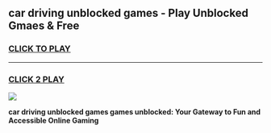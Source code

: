 
## car driving unblocked games - Play Unblocked Gmaes & Free
<h3>
<a href="https://news.freeplayer.one?title=car_driving_unblocked_games&ref=23F">CLICK TO PLAY</a></h3>
<hr>

<h3>
<a href="https://news.freeplayer.one?title=car_driving_unblocked_games&ref=23F">CLICK 2 PLAY</a>
  
</h3>

<a href="https://news.freeplayer.one?title=car_driving_unblocked_games&ref=23F/"><img src="https://clearcache.store/games.png"></a>


**car driving unblocked games games unblocked: Your Gateway to Fun and Accessible Online Gaming**
